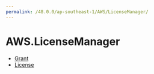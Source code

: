 ```yaml
---
permalink: /48.0.0/ap-southeast-1/AWS/LicenseManager/
---
```


# AWS.LicenseManager



* [Grant](Grant.md)
* [License](License.md)